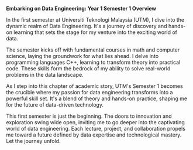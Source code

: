 **Embarking on Data Engineering: Year 1 Semester 1 Overview**

In the first semester at Universiti Teknologi Malaysia (UTM), I dive into the dynamic realm of Data Engineering. It's a journey of discovery and hands-on learning that sets the stage for my venture into the exciting world of data.

The semester kicks off with fundamental courses in math and computer science, laying the groundwork for what lies ahead. I delve into programming languages C++, learning to transform theory into practical code. These skills form the bedrock of my ability to solve real-world problems in the data landscape.



As I step into this chapter of academic story, UTM's Semester 1 becomes the crucible where my passion for data engineering transforms into a powerful skill set. It's a blend of theory and hands-on practice, shaping me for the future of data-driven technology.

This first semester is just the beginning. The doors to innovation and exploration swing wide open, inviting me to go deeper into the captivating world of data engineering. Each lecture, project, and collaboration propels me toward a future defined by data expertise and technological mastery. Let the journey unfold.
